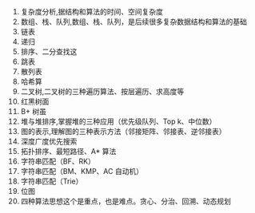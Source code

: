 1. 复杂度分析,据结构和算法的时间、空间复杂度
2. 数组、栈、队列,数组、栈、队列，是后续很多复杂数据结构和算法的基础
3. 链表
4. 递归
5. 排序、二分查找这
6. 跳表
7. 散列表
8. 哈希算
9. 二叉树,二叉树的三种遍历算法、按层遍历、求高度等
10. 红黑树面
11. B+ 树虽
12. 堆与堆排序,掌握堆的三种应用（优先级队列、Top k、中位数）
13. 图的表示,理解图的三种表示方法（邻接矩阵、邻接表、逆邻接表）
14. 深度广度优先搜索
15. 拓扑排序、最短路径、A* 算法
16. 字符串匹配（BF、RK）
17. 字符串匹配（BM、KMP、AC 自动机）
18. 字符串匹配（Trie）
19. 位图
20. 四种算法思想这个是重点，也是难点。贪心、分治、回溯、动态规划
